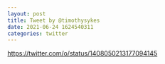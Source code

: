 ```yaml
--- 
layout: post 
title: Tweet by @timothysykes 
date: 2021-06-24 1624540311 
categories: twitter 
--- 
```

https://twitter.com/o/status/1408050213177094145